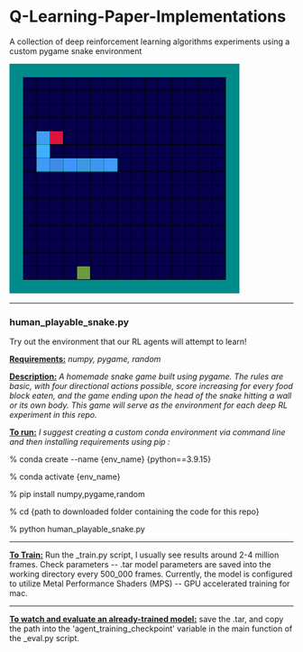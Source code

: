 # Q-Learning-Paper-Implementations
A collection of deep reinforcement learning algorithms experiments using a custom pygame snake environment 


![](https://github.com/ImagineOrange/Deep-RL-Paper-Implementations/blob/main/snake.gif)


---------------------------------------------------------------------------------------------------------------------------
### human_playable_snake.py
Try out the environment that our RL agents will attempt to learn!

<ins>**Requirements:**</ins> 
_numpy, pygame, random_

<ins>**Description:**</ins> _A homemade snake game built using pygame. The rules are basic, with four directional actions possible,
score increasing for every food block eaten, and the game ending upon the head of the snake hitting a wall or its own body. 
This game will serve as the environment for each deep RL experiment in this repo._ 

<ins>**To run:**</ins> 
_I suggest creating a custom conda environment via command line and then installing requirements using pip :_ 

% conda create --name {env_name} {python==3.9.15}

% conda activate {env_name}

% pip install numpy,pygame,random

% cd {path to downloaded folder containing the code for this repo}

% python human_playable_snake.py

---------------------------------------------------------------------------------------------------------------------------
<ins>**To Train:**</ins> 
Run the _train.py script, I usually see results around 2-4 million frames. Check parameters -- .tar model parameters are saved into the working directory every 500_000 frames. 
Currently, the model is configured to utilize Metal Performance Shaders (MPS) -- GPU accelerated training for mac. 

---------------------------------------------------------------------------------------------------------------------------
<ins>**To watch and evaluate an already-trained model:**</ins> 
save the .tar, and copy the path into the 'agent_training_checkpoint' variable in the main function of the _eval.py script.








